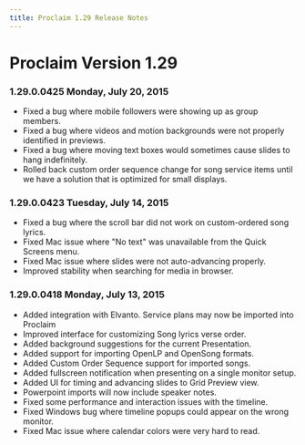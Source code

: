 ```yaml
---
title: Proclaim 1.29 Release Notes
---
```


# Proclaim Version 1.29

### 1.29.0.0425 Monday, July 20, 2015
* Fixed a bug where mobile followers were showing up as group members.
* Fixed a bug where videos and motion backgrounds were not properly identified in previews.
* Fixed a bug where moving text boxes would sometimes cause slides to hang indefinitely.
* Rolled back custom order sequence change for song service items until we have a solution that is optimized for small displays.

### 1.29.0.0423 Tuesday, July 14, 2015
* Fixed a bug where the scroll bar did not work on custom-ordered song lyrics.
* Fixed Mac issue where "No text" was unavailable from the Quick Screens menu.
* Fixed Mac issue where slides were not auto-advancing properly.
* Improved stability when searching for media in browser.

### 1.29.0.0418 Monday, July 13, 2015
* Added integration with Elvanto. Service plans may now be imported into Proclaim
* Improved interface for customizing Song lyrics verse order.
* Added background suggestions for the current Presentation.
* Added support for importing OpenLP and OpenSong formats.
* Added Custom Order Sequence support for imported songs.
* Added fullscreen notification when presenting on a single monitor setup.
* Added UI for timing and advancing slides to Grid Preview view.
* Powerpoint imports will now include speaker notes.
* Fixed some performance and interaction issues with the timeline.
* Fixed Windows bug where timeline popups could appear on the wrong monitor.
* Fixed Mac issue where calendar colors were very hard to read.
